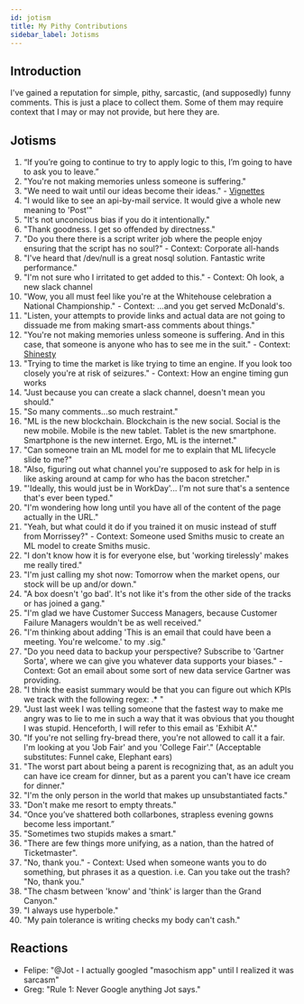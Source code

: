```yaml
---
id: jotism 
title: My Pithy Contributions
sidebar_label: Jotisms
---
```


## Introduction

I've gained a reputation for simple, pithy, sarcastic, (and supposedly) funny comments.  This is just a place to collect them.  Some of them may require context that I may or may not provide, but here they are.

## Jotisms

1. “If you’re going to continue to try to apply logic to this, I’m going to have to ask you to leave.” 
1. "You're not making memories unless someone is suffering." 
1. "We need to wait until our ideas become their ideas." - [Vignettes](../vignettes)
1. "I would like to see an api-by-mail service.  It would give a whole new meaning to 'Post'"
1. "It's not unconcious bias if you do it intentionally."
1. "Thank goodness.  I get so offended by directness."
1. "Do you there there is a script writer job where the people enjoy ensuring that the script has no soul?"  - Context:  Corporate all-hands
1. "I've heard that /dev/null is a great nosql solution.  Fantastic write performance."
1. "I'm not sure who I irritated to get added to this." - Context:  Oh look, a new slack channel
1. "Wow, you all must feel like you're at the Whitehouse celebration a National Championship." - Context: ...and you get served McDonald's.
1. "Listen, your attempts to provide links and actual data are not going to dissuade me from making smart-ass comments about things."
1. "You're not making memories unless someone is suffering.  And in this case, that someone is anyone who has to see me in the suit." - Context: [Shinesty](https://www.shinesty.com/collections/ugly-christmas-sweater-suits)
1. "Trying to time the market is like trying to time an engine.  If you look too closely you're at risk of seizures." - Context: How an engine timing gun works
1. "Just because you can create a slack channel, doesn't mean you should."
1. "So many comments...so much restraint."
1. "ML is the new blockchain.  Blockchain is the new social.  Social is the new mobile.  Mobile is the new tablet.  Tablet is the new smartphone.  Smartphone is the new internet.  Ergo, ML is the internet."
1. "Can someone train an ML model for me to explain that ML lifecycle slide to me?"
1. "Also, figuring out what channel you're supposed to ask for help in is like asking around at camp for who has the bacon stretcher."
1. "'Ideally, this would just be in WorkDay'... I'm not sure that's a sentence that's ever been typed."
1. "I'm wondering how long until you have all of the content of the page actually in the URL."
1. "Yeah, but what could it do if you trained it on music instead of stuff from Morrissey?" - Context: Someone used Smiths music to create an ML model to create Smiths music.
1. "I don't know how it is for everyone else, but 'working tirelessly' makes me really tired."
1. "I'm just calling my shot now:  Tomorrow when the market opens, our stock will be up and/or down."
1. "A box doesn't 'go bad'.  It's not like it's from the other side of the tracks or has joined a gang."
1. "I'm glad we have Customer Success Managers, because Customer Failure Managers wouldn't be as well received."
1. "I'm thinking about adding 'This is an email that could have been a meeting.  You're welcome.' to my .sig."
1. "Do you need data to backup your perspective?  Subscribe to 'Gartner Sorta', where we can give you whatever data supports your biases."  - Context:  Got an email about some sort of new data service Gartner was providing.
1. "I think the easist summary would be that you can figure out which KPIs we track with the following regex: .* "
1. "Just last week I was telling someone that the fastest way to make me angry was to lie to me in such a way that it was obvious that you thought I was stupid.  Henceforth, I will refer to this email as 'Exhibit A'."
1. "If you're not selling fry-bread there, you're not allowed to call it a fair.  I'm looking at you 'Job Fair' and you 'College Fair'."  (Acceptable substitutes:  Funnel cake, Elephant ears)
1. "The worst part about being a parent is recognizing that, as an adult you can have ice cream for dinner, but as a parent you can't have ice cream for dinner."
1. "I'm the only person in the world that makes up unsubstantiated facts."
1. "Don't make me resort to empty threats." 
1. “Once you’ve shattered both collarbones, strapless evening gowns become less important.”
1. "Sometimes two stupids makes a smart."
1. "There are few things more unifying, as a nation, than the hatred of Ticketmaster".
1. "No, thank you."  - Context:  Used when someone wants you to do something, but phrases it as a question.  i.e. Can you take out the trash?  "No, thank you."
1. "The chasm between 'know' and 'think' is larger than the Grand Canyon."
1. "I always use hyperbole."
1. "My pain tolerance is writing checks my body can't cash."
 
## Reactions
* Felipe: "@Jot - I actually googled "masochism app" until I realized it was sarcasm"
* Greg: "Rule 1: Never Google anything Jot says."

